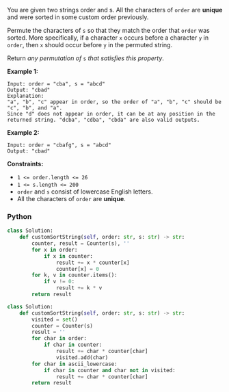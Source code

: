 You are given two strings order and s. All the characters of  `order`  are  **unique**  and were sorted in some custom
order previously.

Permute the characters of  `s`  so that they match the order that  `order`  was sorted. More specifically, if a
character  `x`  occurs before a character  `y`  in  `order`, then  `x`  should occur before  `y`  in the permuted
string.

Return  _any permutation of_ `s` _that satisfies this property_.

**Example 1:**

```
Input: order = "cba", s = "abcd"
Output: "cbad"
Explanation: 
"a", "b", "c" appear in order, so the order of "a", "b", "c" should be "c", "b", and "a". 
Since "d" does not appear in order, it can be at any position in the returned string. "dcba", "cdba", "cbda" are also valid outputs.
```

**Example 2:**

```
Input: order = "cbafg", s = "abcd"
Output: "cbad"
```

**Constraints:**

- `1 <= order.length <= 26`
- `1 <= s.length <= 200`
- `order`  and  `s`  consist of lowercase English letters.
- All the characters of  `order`  are  **unique**.

### Python

```python
class Solution:
    def customSortString(self, order: str, s: str) -> str:
        counter, result = Counter(s), ''
        for x in order:
            if x in counter:
                result += x * counter[x]
                counter[x] = 0
        for k, v in counter.items():
            if v != 0:
                result += k * v
        return result
```

```python
class Solution:
    def customSortString(self, order: str, s: str) -> str:
        visited = set()
        counter = Counter(s)
        result = ''
        for char in order:
            if char in counter:
                result += char * counter[char]
                visited.add(char)
        for char in ascii_lowercase:
            if char in counter and char not in visited:
                result += char * counter[char]
        return result
```